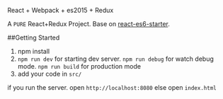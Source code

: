React + Webpack + es2015 + Redux

A ```PURE``` React+Redux Project.
Base on [react-es6-starter](https://github.com/Frezc/react-es6-starter).

##Getting Started

1. npm install
2. ```npm run dev``` for starting dev server. ```npm run debug``` for watch debug mode. ```npm run build``` for production mode
3. add your code in ```src/```

if you run the server. open ```http://localhost:8080```
else open ```index.html```